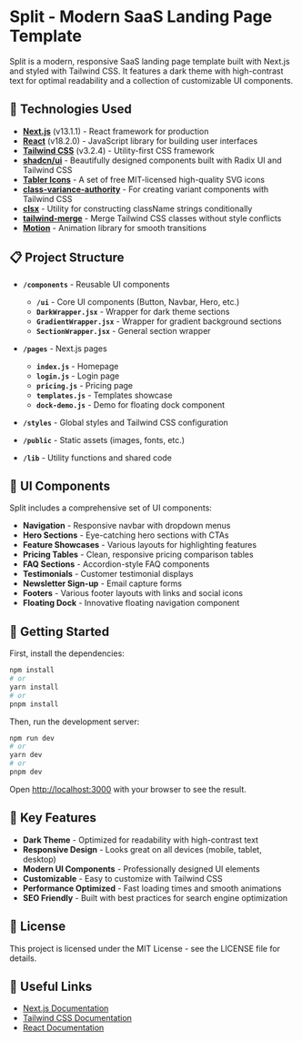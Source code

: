# Split - Modern SaaS Landing Page Template

Split is a modern, responsive SaaS landing page template built with Next.js and styled with Tailwind CSS. It features a dark theme with high-contrast text for optimal readability and a collection of customizable UI components.

## 🚀 Technologies Used

- **[Next.js](https://nextjs.org/)** (v13.1.1) - React framework for production
- **[React](https://reactjs.org/)** (v18.2.0) - JavaScript library for building user interfaces
- **[Tailwind CSS](https://tailwindcss.com/)** (v3.2.4) - Utility-first CSS framework
- **[shadcn/ui](https://ui.shadcn.com/)** - Beautifully designed components built with Radix UI and Tailwind CSS
- **[Tabler Icons](https://tabler-icons.io/)** - A set of free MIT-licensed high-quality SVG icons
- **[class-variance-authority](https://cva.style/docs)** - For creating variant components with Tailwind CSS
- **[clsx](https://github.com/lukeed/clsx)** - Utility for constructing className strings conditionally
- **[tailwind-merge](https://github.com/dcastil/tailwind-merge)** - Merge Tailwind CSS classes without style conflicts
- **[Motion](https://motion.dev/)** - Animation library for smooth transitions

## 📋 Project Structure

- **`/components`** - Reusable UI components
  - **`/ui`** - Core UI components (Button, Navbar, Hero, etc.)
  - **`DarkWrapper.jsx`** - Wrapper for dark theme sections
  - **`GradientWrapper.jsx`** - Wrapper for gradient background sections
  - **`SectionWrapper.jsx`** - General section wrapper

- **`/pages`** - Next.js pages
  - **`index.js`** - Homepage
  - **`login.js`** - Login page
  - **`pricing.js`** - Pricing page
  - **`templates.js`** - Templates showcase
  - **`dock-demo.js`** - Demo for floating dock component

- **`/styles`** - Global styles and Tailwind CSS configuration
- **`/public`** - Static assets (images, fonts, etc.)
- **`/lib`** - Utility functions and shared code

## 🎨 UI Components

Split includes a comprehensive set of UI components:

- **Navigation** - Responsive navbar with dropdown menus
- **Hero Sections** - Eye-catching hero sections with CTAs
- **Feature Showcases** - Various layouts for highlighting features
- **Pricing Tables** - Clean, responsive pricing comparison tables
- **FAQ Sections** - Accordion-style FAQ components
- **Testimonials** - Customer testimonial displays
- **Newsletter Sign-up** - Email capture forms
- **Footers** - Various footer layouts with links and social icons
- **Floating Dock** - Innovative floating navigation component

## 🏁 Getting Started

First, install the dependencies:

```bash
npm install
# or
yarn install
# or
pnpm install
```

Then, run the development server:

```bash
npm run dev
# or
yarn dev
# or
pnpm dev
```

Open [http://localhost:3000](http://localhost:3000) with your browser to see the result.

## 🎯 Key Features

- **Dark Theme** - Optimized for readability with high-contrast text
- **Responsive Design** - Looks great on all devices (mobile, tablet, desktop)
- **Modern UI Components** - Professionally designed UI elements
- **Customizable** - Easy to customize with Tailwind CSS
- **Performance Optimized** - Fast loading times and smooth animations
- **SEO Friendly** - Built with best practices for search engine optimization

## 📝 License

This project is licensed under the MIT License - see the LICENSE file for details.

## 🔗 Useful Links

- [Next.js Documentation](https://nextjs.org/docs)
- [Tailwind CSS Documentation](https://tailwindcss.com/docs)
- [React Documentation](https://reactjs.org/docs)
